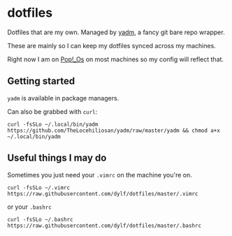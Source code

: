 # dotfiles
Dotfiles that are my own. Managed by [yadm](https://yadm.io/), a fancy git bare repo wrapper.

These are mainly so I can keep my dotfiles synced across my machines.

Right now I am on [Pop!_Os](https://pop.system76.com/) on most machines so my config will reflect that.

## Getting started

`yadm` is available in package managers.

Can also be grabbed with `curl`:
```
curl -fsSLo ~/.local/bin/yadm https://github.com/TheLocehiliosan/yadm/raw/master/yadm && chmod a+x ~/.local/bin/yadm
```

## Useful things I may do

Sometimes you just need your `.vimrc` on the machine you're on.
```
curl -fsSLo ~/.vimrc https://raw.githubusercontent.com/dylf/dotfiles/master/.vimrc
```

or your `.bashrc`
```
curl -fsSLo ~/.bashrc https://raw.githubusercontent.com/dylf/dotfiles/master/.bashrc
```
